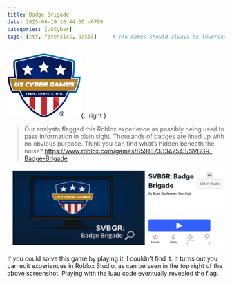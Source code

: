 ```yaml
---
title: Badge Brigade
date: 2025-06-19 10:44:00 -0700
categories: [USCyber]
tags: [ctf, forensics, basic]     # TAG names should always be lowercase
---
```

![US Cyber Games Logo](/assets/img/logo-uscybergames.png){: .right }

> Our analysts flagged this Roblox experience as possibly being used to pass information in plain sight. Thousands of badges are lined up with no obvious purpose. Think you can find what’s hidden beneath the noise? <a href="https://www.roblox.com/games/85918733347543/SVBGR-Badge-Brigade">https://www.roblox.com/games/85918733347543/SVBGR-Badge-Brigade</a>

<div align="center"><img src="/assets/img/uscybergames-badge_brigade.png" alt="Screenshot of the US Cyber Game Roblox experiens"/></div>

If you could solve this game by playing it, I couldn't find it. It turns out you can edit experiences in Roblox Studio, as can be seen in the top right of the above screenshot. Playing with the luau code eventually revealed the flag.
